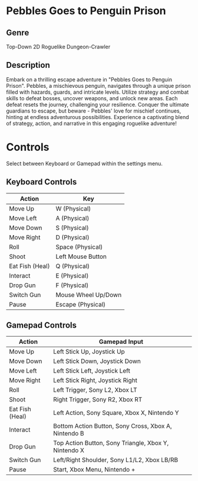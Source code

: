 # Pebbles Goes to Penguin Prison

## Genre
Top-Down 2D Roguelike Dungeon-Crawler

## Description
Embark on a thrilling escape adventure in "Pebbles Goes to Penguin Prison". Pebbles, a mischievous penguin, navigates through a unique prison filled with hazards, guards, and intricate levels. Utilize strategy and combat skills to defeat bosses, uncover weapons, and unlock new areas. Each defeat resets the journey, challenging your resilience. Conquer the ultimate guardians to escape, but beware - Pebbles' love for mischief continues, hinting at endless adventurous possibilities. Experience a captivating blend of strategy, action, and narrative in this engaging roguelike adventure!

# Controls

Select between Keyboard or Gamepad within the settings menu.

## Keyboard Controls
| Action             | Key                   |
|--------------------|-----------------------|
| Move Up            | W (Physical)          |
| Move Left          | A (Physical)          |
| Move Down          | S (Physical)          |
| Move Right         | D (Physical)          |
| Roll               | Space (Physical)      |
| Shoot              | Left Mouse Button     |
| Eat Fish (Heal)    | Q (Physical)          |
| Interact           | E (Physical)          |
| Drop Gun           | F (Physical)          |
| Switch Gun         | Mouse Wheel Up/Down   |
| Pause              | Escape (Physical)     |

## Gamepad Controls
| Action             | Gamepad Input                                          |
|--------------------|--------------------------------------------------------|
| Move Up            | Left Stick Up, Joystick Up                             |
| Move Down          | Left Stick Down, Joystick Down                         |
| Move Left          | Left Stick Left, Joystick Left                         |
| Move Right         | Left Stick Right, Joystick Right                       |
| Roll               | Left Trigger, Sony L2, Xbox LT                         |
| Shoot              | Right Trigger, Sony R2, Xbox RT                        |
| Eat Fish (Heal)    | Left Action, Sony Square, Xbox X, Nintendo Y           |
| Interact           | Bottom Action Button, Sony Cross, Xbox A, Nintendo B   |
| Drop Gun           | Top Action Button, Sony Triangle, Xbox Y, Nintendo X   |
| Switch Gun         | Left/Right Shoulder, Sony L1/L2, Xbox LB/RB            |
| Pause              | Start, Xbox Menu, Nintendo +                           |
